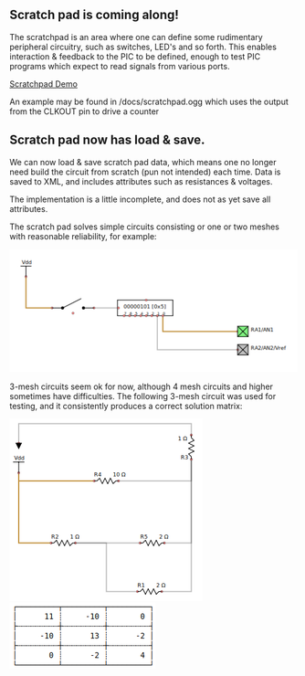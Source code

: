 ## Scratch pad is coming along!

The scratchpad is an area where one can define some rudimentary peripheral circuitry, such as switches, LED's and so forth.  This enables interaction & feedback to the PIC to be defined, enough to test PIC programs which expect to read signals from various ports.

[Scratchpad Demo](scratchpad.mp4)

An example may be found in /docs/scratchpad.ogg which uses the output from the CLKOUT pin to drive a counter

## Scratch pad now has load & save.

We can now load & save scratch pad data, which means one no longer need build the circuit from scratch (pun not intended) each time. Data is saved to XML, and includes attributes such as resistances & voltages.

The implementation is a little incomplete, and does not as yet save all attributes.

The scratch pad solves simple circuits consisting or one or two meshes with reasonable reliability, for example:

![A simple circuit](counter.png)

3-mesh circuits seem ok for now, although 4 mesh circuits and higher sometimes have difficulties.  The following 3-mesh circuit was used for testing, and it consistently produces a correct solution matrix:

![A 3-mesh circuit](solve3meshes.png) ![solution matrix](soln-matrix.png)

